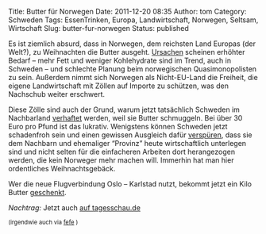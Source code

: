 Title: Butter für Norwegen
Date: 2011-12-20 08:35
Author: tom
Category: Schweden
Tags: EssenTrinken, Europa, Landwirtschaft, Norwegen, Seltsam, Wirtschaft
Slug: butter-fur-norwegen
Status: published

Es ist ziemlich absurd, dass in Norwegen, dem reichsten Land Europas
(der Welt?), zu Weihnachten die Butter ausgeht.
[Ursachen](http://www.derwesten.de/panorama/butter-kostet-in-norwegen-zu-weihnachten-fast-40-euro-id6174682.html)
scheinen erhöhter Bedarf – mehr Fett und weniger Kohlehydrate sind im
Trend, auch in Schweden – und schlechte Planung beim norwegischen
Quasimonopolisten zu sein. Außerdem nimmt sich Norwegen als
Nicht-EU-Land die Freiheit, die eigene Landwirtschaft mit Zöllen auf
Importe zu schützen, was den Nachschub weiter erschwert.

Diese Zölle sind auch der Grund, warum jetzt tatsächlich Schweden im
Nachbarland
[verhaftet](http://www.telegraph.co.uk/news/worldnews/europe/sweden/8965649/Swedes-arrested-for-butter-smuggling.html)
werden, weil sie Butter schmuggeln. Bei über 30 Euro pro Pfund ist das
lukrativ. Wenigstens können Schweden jetzt schadenfroh sein und einen
gewissen Ausgleich dafür
[verspüren](http://www.expressen.se/kultur/1.2655448/att-byta-olja-mot-smor),
dass sie dem Nachbarn und ehemaliger “Provinz” heute wirtschaftlich
unterlegen sind und nicht selten für die einfacheren Arbeiten dort
herangezogen werden, die kein Norweger mehr machen will. Immerhin hat
man hier ordentliches Weihnachtsgebäck.

Wer die neue Flugverbindung Oslo – Karlstad nutzt, bekommt jetzt ein
Kilo Butter
[geschenkt](http://www.gp.se/nyheter/sverige/1.804041-lockar-norrman-med-smor).

*Nachtrag:* Jetzt auch [auf
tagesschau.de](http://www.tagesschau.de/schlusslicht/butter108.html)

<small>(irgendwie auch via [fefe](http://blog.fefe.de/) )</small>

